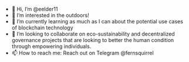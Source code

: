 - 👋 Hi, I’m @eelder11
- 👀 I’m interested in the outdoors! 
- 🌱 I’m currently learning as much as I can about the potential use cases of blockchain technology
- 💞️ I’m looking to collaborate on eco-sustainability and decentralized governance projects that are looking to better the human condition through empowering individuals. 
- 📫 How to reach me: Reach out on Telegram @fernsquirrel

<!---
eelder11/eelder11 is a ✨ special ✨ repository because its `README.md` (this file) appears on your GitHub profile.
You can click the Preview link to take a look at your changes.
--->

